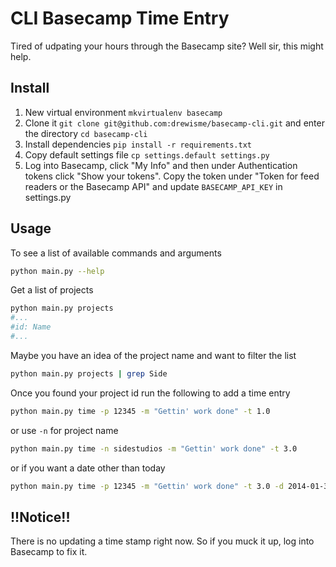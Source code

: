 # CLI Basecamp Time Entry

Tired of udpating your hours through the Basecamp site? Well sir, this might help.

## Install
1. New virtual environment `mkvirtualenv basecamp`
2. Clone it `git clone git@github.com:drewisme/basecamp-cli.git` and enter the directory `cd basecamp-cli`
3. Install dependencies `pip install -r requirements.txt`
4. Copy default settings file `cp settings.default settings.py`
5. Log into Basecamp, click "My Info" and then under Authentication tokens click "Show your tokens". Copy the token under "Token for feed readers or the Basecamp API" and update `BASECAMP_API_KEY` in settings.py

## Usage
To see a list of available commands and arguments
```bash
python main.py --help
```

Get a list of projects
```bash
python main.py projects
#...
#id: Name
#...
```

Maybe you have an idea of the project name and want to filter the list
```bash
python main.py projects | grep Side
```

Once you found your project id run the following to add a time entry
```bash
python main.py time -p 12345 -m "Gettin' work done" -t 1.0
```
or use `-n` for project name
```bash
python main.py time -n sidestudios -m "Gettin' work done" -t 3.0
```
or if you want a date other than today
```bash
python main.py time -p 12345 -m "Gettin' work done" -t 3.0 -d 2014-01-30
```

## !!Notice!!
There is no updating a time stamp right now. So if you muck it up, log into Basecamp to fix it.
